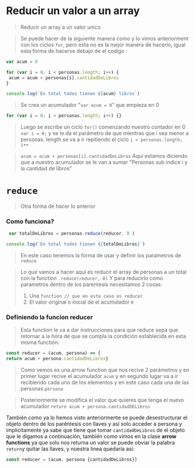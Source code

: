 # Reducir un valor a un array
> Reducir un array a un valor unico

> Se puede hacer de la siguiente manera como y lo vimos anteriorment con los ciclos ```for```, pero esta no es la mejor manera de hacerlo, igual esta forma de hacerse debajo de el codigo :

```js
var acum = 0

for (var i = 0; i < personas.length; i++) {
 acum = acum + personas[i].cantidadDeLibros
}

console.log(`En total todos tienen ${acum} libros`)

```

> Se crea un acumulador "```var acum = 0```" que empieza en 0 

```js 
for (var i = 0; i < personas.length; i++) {}
```
>Luego se escribe un ciclo ``` for() ``` comenzando nuestro contador en 0 ``` var i = 0;``` y se le da el parámetro de que mientras que i sea menor a personas. length se va a ir repitiendo el ciclo ```i < personas.length; i++```

>```acum = acum + personas[i].cantidadDeLibros```
>Aquí estamos diciendo que a nuestro acumulador se le van a sumar "Personas sub indice i y la cantidad de libros"

# ```reduce```


> Otra forma de hacer lo anterior
 ### Como funciona?
 
 
```js
 var totalDeLibros = personas.reduce(reducer, 0 )

console.log(`En total todos tienen ${totalDeLibros}`)
``` 

> En este caso tenemos la forma de usar y definir los parametros de ```reduce```

> Lo que vamos a hacer aquí es reducir el array de personas a un total con la function ```.reduce(reducer, 0)```
> Y para reducirlo como parametros dentro de los parentesís necesitamos 2 cosas:
> 1. Una ```function // que en este caso es reducer```
> 2. El valor original o inicial de el acumulador ```0 ```

### Definiendo la funcion reducer 
> Esta function le va a dar instrucciones para que reduce sepa que retornar a la hora de que se cumpla la condición establecida en esta misma functión:
```js
const reducer = (acum, persona) => {
return acum + persona.cantidadDeLibros}
```

> Como vemos es una arrow function que nos recive 2 parámetros y en primer lugar recive el acumulador ```acum``` y en segundo lugar va a ir recibiendo cada uno de los elementos y en este caso cada una de las personas ```persona```

> Posteriormente se modifica el valor que quieres que tenga el nuevo acumulador ```return acum + persona.cantidadDELibros```

También como ya lo hemos visto anteriormente se puede desestructurar el objeto dentro de los paréntesis con llaves y así solo acceder a persona y implicitamente ya sabe que tiene que tomar ```cantidadDeLibros``` de el objeto que le digamos a continuación, también como vimos en la clase **arrow functions** ya que solo nos returna un valor se puede obviar la palabra ```return```y quitar las llaves, y nuestra linea quedaría así:

```js
const reducer = (acum, persona {cantidadDeLibros})
```